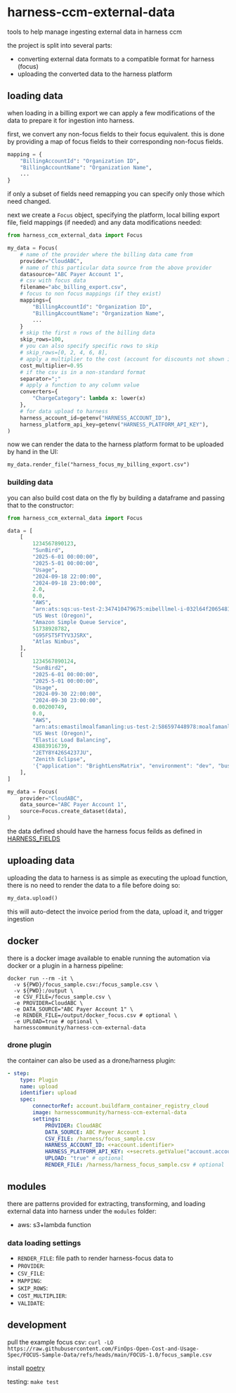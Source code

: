 # harness-ccm-external-data

tools to help manage ingesting external data in harness ccm

the project is split into several parts:
- converting external data formats to a compatible format for harness (focus)
- uploading the converted data to the harness platform

## loading data

when loading in a billing export we can apply a few modifications of the data to prepare it for ingestion into harness.

first, we convert any non-focus fields to their focus equivalent. this is done by providing a map of focus fields to their corresponding non-focus fields.

```python
mapping = {
    "BillingAccountId": "Organization ID",
    "BillingAccountName": "Organization Name",
    ...
}
```

if only a subset of fields need remapping you can specify only those which need changed.

next we create a `Focus` object, specifying the platform, local billing export file, field mappings (if needed) and any data modifications needed:

```python
from harness_ccm_external_data import Focus

my_data = Focus(
    # name of the provider where the billing data came from
    provider="CloudABC",
    # name of this particular data source from the above provider
    datasource="ABC Payer Account 1",
    # csv with focus data
    filename="abc_billing_export.csv",
    # focus to non focus mappings (if they exist)
    mappings={
        "BillingAccountId": "Organization ID",
        "BillingAccountName": "Organization Name",
        ...
    }
    # skip the first n rows of the billing data
    skip_rows=100,
    # you can also specify specific rows to skip
    # skip_rows=[0, 2, 4, 6, 8],
    # apply a multiplier to the cost (account for discounts not shown in the export?)
    cost_multiplier=0.95
    # if the csv is in a non-standard format
    separator=";"
    # apply a function to any column value
    converters={
        "ChargeCategory": lambda x: lower(x)
    },
    # for data upload to harness
    harness_account_id=getenv("HARNESS_ACCOUNT_ID"),
    harness_platform_api_key=getenv("HARNESS_PLATFORM_API_KEY"),
)
```

now we can render the data to the harness platform format to be uploaded by hand in the UI:

```
my_data.render_file("harness_focus_my_billing_export.csv")
```

### building data

you can also build cost data on the fly by building a dataframe and passing that to the constructor:

```python
from harness_ccm_external_data import Focus

data = [
    [
        1234567890123,
        "SunBird",
        "2025-6-01 00:00:00",
        "2025-5-01 00:00:00",
        "Usage",
        "2024-09-18 22:00:00",
        "2024-09-18 23:00:00",
        2.0,
        0.0,
        "AWS",
        "arn:ats:sqs:us-test-2:347410479675:mibelllmel-i-032l64f2065481b12",
        "US West (Oregon)",
        "Amazon Simple Queue Service",
        51738928782,
        "G95FST5FTYV3JSRX",
        "Atlas Nimbus",
    ],
    [
        1234567890124,
        "SunBird2",
        "2025-6-01 00:00:00",
        "2025-5-01 00:00:00",
        "Usage",
        "2024-09-30 22:00:00",
        "2024-09-30 23:00:00",
        0.00200749,
        0.0,
        "AWS",
        "arn:ats:emastilmoalfamanling:us-test-2:586597448978:moalfamanler/app/tungsten-lonbmuenle-amf/l365455f461l4e4a",
        "US West (Oregon)",
        "Elastic Load Balancing",
        43883916739,
        "2ETY8Y426S4237JU",
        "Zenith Eclipse",
        '{"application": "BrightLensMatrix", "environment": "dev", "business_unit": "ViennaAI"}',
    ],
]

my_data = Focus(
    provider="CloudABC",
    data_source="ABC Payer Account 1",
    source=Focus.create_dataset(data),
)
```

the data defined should have the harness focus feilds as defined in [HARNESS_FIELDS](https://github.com/harness-community/harness-ccm-external-data/blob/main/src/harness_ccm_external_data/focus_data.py#L9-L27)

## uploading data

uploading the data to harness is as simple as executing the upload function, there is no need to render the data to a file before doing so:

```python
my_data.upload()
```

this will auto-detect the invoice period from the data, upload it, and trigger ingestion

## docker

there is a docker image available to enable running the automation via docker or a plugin in a harness pipeline:

```
docker run --rm -it \
  -v ${PWD}/focus_sample.csv:/focus_sample.csv \
  -v ${PWD}:/output \
  -e CSV_FILE=/focus_sample.csv \
  -e PROVIDER=CloudABC \
  -e DATA_SOURCE="ABC Payer Account 1" \
  -e RENDER_FILE=/output/docker_focus.csv # optional \
  -e UPLOAD=true # optional \
  harnesscommunity/harness-ccm-external-data
```

### drone plugin

the container can also be used as a drone/harness plugin:

```yaml
- step:
    type: Plugin
    name: upload
    identifier: upload
    spec:
        connectorRef: account.buildfarm_container_registry_cloud
        image: harnesscommunity/harness-ccm-external-data
        settings:
            PROVIDER: CloudABC
            DATA_SOURCE: ABC Payer Account 1
            CSV_FILE: /harness/focus_sample.csv
            HARNESS_ACCOUNT_ID: <+account.identifier>
            HARNESS_PLATFORM_API_KEY: <+secrets.getValue("account.account_admin")>
            UPLOAD: "true" # optional
            RENDER_FILE: /harness/harness_focus_sample.csv # optional
```

## modules

there are patterns provided for extracting, transforming, and loading external data into harness under the `modules` folder:

- aws: s3+lambda function

### data loading settings

- `RENDER_FILE`: file path to render harness-focus data to
- `PROVIDER`: 
- `CSV_FILE`: 
- `MAPPING`: 
- `SKIP_ROWS`: 
- `COST_MULTIPLIER`: 
- `VALIDATE`: 

## development

pull the example focus csv: `curl -LO https://raw.githubusercontent.com/FinOps-Open-Cost-and-Usage-Spec/FOCUS-Sample-Data/refs/heads/main/FOCUS-1.0/focus_sample.csv`

install [poetry](https://python-poetry.org/docs/#installation)

testing: `make test`
